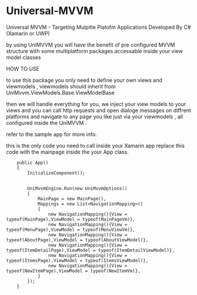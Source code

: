 # Universal-MVVM
Universal MVVM - Targeting Mulpitle Platofm Applications Developed By C# (Xamarin or UWP)

by using UniMVVM you will have the benefit of pre configured MVVM structure with some multiplatform packages accessable inside your view model classes 

HOW TO USE 

to use this package you only need to define your own views and viewmodels , viewmodels should inherit from UniMvvm.ViewModels.Base.ViewModelBase


then we will handle everything for you, we inject your view models to your views and you can call http requests and open dialoge messages on diffrent platforms and navigate to any page you like just via your viewmodels , all configured inside the UniMVVM .

refer to the sample app for more info.

this is the only code you need to call inside your Xamarin app 
replace this code with the mainpage inside the your App class.

        public App()
        {
            InitializeComponent();


            UniMvvmEngine.Run(new UniMvvmOptions()
            {
                MainPage = new MainPage(),
                Mappings = new List<NavigationMapping>()
                {
                    new NavigationMapping(){View = typeof(MainPage),ViewModel = typeof(MainPageVm)},
                    new NavigationMapping(){View = typeof(MenuPage),ViewModel = typeof(MenuViewVm)},
                    new NavigationMapping(){View = typeof(AboutPage),ViewModel = typeof(AboutViewModel)},
                    new NavigationMapping(){View = typeof(ItemDetailPage),ViewModel = typeof(ItemDetailViewModel)},
                    new NavigationMapping(){View = typeof(ItemsPage),ViewModel = typeof(ItemsViewModel)},
                    new NavigationMapping(){View = typeof(NewItemPage),ViewModel = typeof(NewItemVm)},
                }
            });
        }


